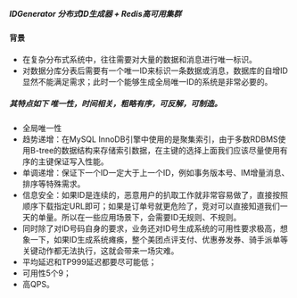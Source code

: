 ##### IDGenerator  分布式ID生成器 + Redis高可用集群

#### 背景

- 在复杂分布式系统中，往往需要对大量的数据和消息进行唯一标识。
- 对数据分库分表后需要有一个唯一ID来标识一条数据或消息，数据库的自增ID显然不能满足需求；此时一个能够生成全局唯一ID的系统是非常必要的。

##### 其特点如下 唯一性，时间相关，粗略有序，可反解，可制造。
- 全局唯一性
- 趋势递增：在MySQL InnoDB引擎中使用的是聚集索引，由于多数RDBMS使用B-tree的数据结构来存储索引数据，在主键的选择上面我们应该尽量使用有序的主键保证写入性能。
- 单调递增：保证下一个ID一定大于上一个ID，例如事务版本号、IM增量消息、排序等特殊需求。
- 信息安全：如果ID是连续的，恶意用户的扒取工作就非常容易做了，直接按照顺序下载指定URL即可；如果是订单号就更危险了，竞对可以直接知道我们一天的单量。所以在一些应用场景下，会需要ID无规则、不规则。
- 同时除了对ID号码自身的要求，业务还对ID号生成系统的可用性要求极高，想象一下，如果ID生成系统瘫痪，整个美团点评支付、优惠券发券、骑手派单等关键动作都无法执行，这就会带来一场灾难。
- 平均延迟和TP999延迟都要尽可能低；
- 可用性5个9；
- 高QPS。
